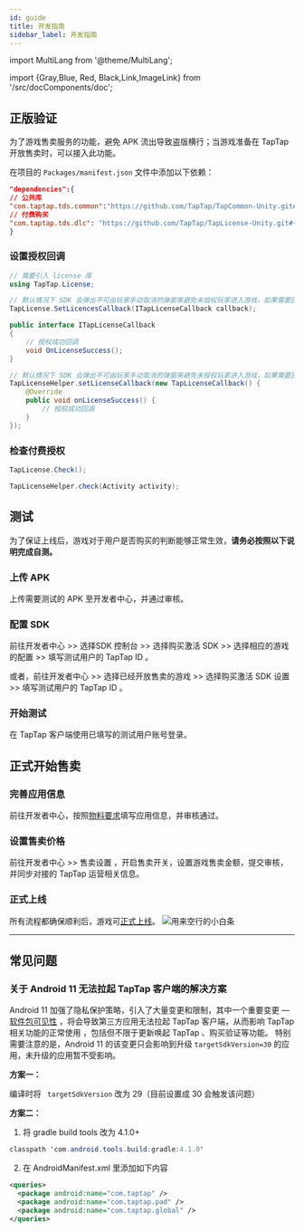 ```yaml
---
id: guide
title: 开发指南
sidebar_label: 开发指南
---
```


import MultiLang from '@theme/MultiLang';

import {Gray,Blue, Red, Black,Link,ImageLink} from '/src/docComponents/doc';


## 正版验证

<Gray>为了游戏售卖服务的功能，避免 APK 流出导致盗版横行；当游戏准备在 TapTap 开放售卖时，可以接入此功能。</Gray>

在项目的 `Packages/manifest.json` 文件中添加以下依赖：

```json
"dependencies":{
// 公共库
"com.taptap.tds.common":"https://github.com/TapTap/TapCommon-Unity.git#{version}",
// 付费购买
"com.taptap.tds.dlc": "https://github.com/TapTap/TapLicense-Unity.git#{version}",
}
```

### 设置授权回调

<MultiLang>

```cs
// 需要引入 license 库
using TapTap.License;

// 默认情况下 SDK 会弹出不可由玩家手动取消的弹窗来避免未授权玩家进入游戏，如果需要回调来触发流程，请添加如下代码
TapLicense.SetLicencesCallback(ITapLicenseCallback callback);

public interface ITapLicenseCallback
{
    // 授权成功回调
    void OnLicenseSuccess();
}

```

```java
// 默认情况下 SDK 会弹出不可由玩家手动取消的弹窗来避免未授权玩家进入游戏，如果需要回调来触发流程，请添加如下代码
TapLicenseHelper.setLicenseCallback(new TapLicenseCallback() {
    @Override
    public void onLicenseSuccess() {
        // 授权成功回调
    }
});
```
</MultiLang>

### 检查付费授权

<MultiLang>

```cs
TapLicense.Check();
```

```java
TapLicenseHelper.check(Activity activity);
```
</MultiLang>

## 测试

为了保证上线后，游戏对于用户是否购买的判断能够正常生效，**请务必按照以下说明完成自测。**

### 上传 APK

上传需要测试的 APK 至开发者中心，并通过审核。

### 配置 SDK

前往开发者中心   >>   选择<Blue>SDK 控制台 </Blue>   >>   选择<Blue>购买激活 SDK</Blue>   >>   选择相应的游戏的<Blue>配置</Blue>   >>   填写测试用户的 TapTap ID 。

或者，前往开发者中心   >>   选择已经开放售卖的游戏 >>   选择<Blue>购买激活 SDK 设置</Blue>   >>   填写测试用户的 TapTap ID 。

### 开始测试

在 TapTap 客户端使用已填写的测试用户账号登录。

## 正式开始售卖

### 完善应用信息

前往开发者中心，按照[物料要求](/store/store-material)填写应用信息，并审核通过。

### 设置售卖价格

前往开发者中心 >> <Blue>售卖设置</Blue> ，开启售卖开关，设置游戏售卖金额，提交审核，并同步对接的 TapTap 运营相关信息。

### 正式上线

所有流程都确保顺利后，游戏可[正式上线](/store/store-release)。
![用来空行的小白条](https://img.tapimg.com/market/images/c53d78b9b120276b53f82aebb0d01537.png)

---

## 常见问题

### 关于 Android 11 无法拉起 TapTap 客户端的解决方案

Android 11 加强了隐私保护策略，引入了大量变更和限制，其中一个重要变更 — [软件包可见性](https://developer.android.com/about/versions/11/privacy/package-visibility) ，将会导致第三方应用无法拉起 TapTap 客户端，从而影响 TapTap 相关功能的正常使用 ，包括但不限于更新唤起 TapTap 、购买验证等功能。
特别需要注意的是，Android 11 的该变更只会影响到升级 ` targetSdkVersion=30 ` 的应用，未升级的应用暂不受影响。

**方案一：**

编译时将 ` targetSdkVersion` 改为 29（目前设置成 30 会触发该问题）

**方案二：**

1. 将 gradle build tools 改为 4.1.0+
```java
classpath 'com.android.tools.build:gradle:4.1.0'
```

2. 在 AndroidManifest.xml 里添加如下内容
```xml
<queries>
  <package android:name="com.taptap" />
  <package android:name="com.taptap.pad" />
  <package android:name="com.taptap.global" />
</queries>
```
